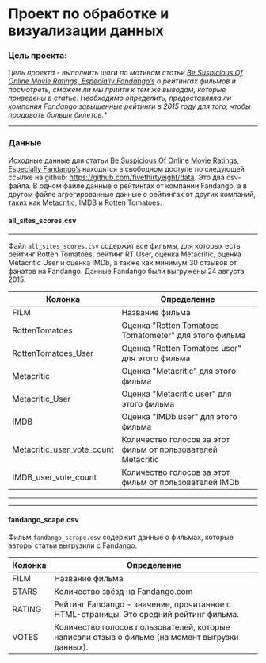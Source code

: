# Проект по обработке и визуализации данных

### Цель проекта:

**Цель проекта - выполнить шаги по мотивам статьи  [Be Suspicious Of Online Movie Ratings, Especially Fandango’s](http://fivethirtyeight.com/features/fandango-movies-ratings/)* о рейтингах фильмов и посмотреть, 
сможем ли мы прийти к тем же выводам, которые приведены в статье. Необходимо определить, предоставляла ли компания Fandango завышенные рейтинги в 2015 году для того, чтобы продавать больше билетов.**

----

### Данные

Исходные данные для статьи [Be Suspicious Of Online Movie Ratings, Especially Fandango’s](http://fivethirtyeight.com/features/fandango-movies-ratings/) находятся в свободном доступе по следующей ссылке на github: https://github.com/fivethirtyeight/data. Это два csv-файла. В одном файле данные о рейтингах от компании Fandango, а в другом файле агрегированные данные о рейтингах от других компаний, таких как Metacritic, IMDB и Rotten Tomatoes.

#### all_sites_scores.csv
-----

Файл `all_sites_scores.csv` содержит все фильмы, для которых есть рейтинг Rotten Tomatoes, рейтинг RT User, оценка Metacritic, оценка Metacritic User и оценка IMDb, а также как минимум 30 отзывов от фанатов на Fandango. Данные Fandango были выгружены 24 августа 2015.

Колонка | Определение
--- | -----------
FILM | Название фильма
RottenTomatoes | Оценка "Rotten Tomatoes Tomatometer" для этого фильма
RottenTomatoes_User | Оценка "Rotten Tomatoes user" для этого фильма
Metacritic | Оценка "Metacritic" для этого фильма
Metacritic_User | Оценка "Metacritic user" для этого фильма
IMDB | Оценка "IMDb user" для этого фильма
Metacritic_user_vote_count | Количество голосов за этот фильм от пользователей Metacritic
IMDB_user_vote_count | Количество голосов за этот фильм от пользователей IMDb

----
----

#### fandango_scape.csv
Фильм `fandango_scrape.csv` содержит данные о фильмах, которые авторы статьи выгрузили с Fandango.

Колонка | Определение
--- | ---------
FILM | Название фильма
STARS | Количество звёзд на Fandango.com
RATING |  Рейтинг Fandango - значение, прочитанное с HTML-страницы. Это средний рейтинг фильма.
VOTES | Количество голосов пользователей, которые написали отзыв о фильме (на момент выгрузки данных).
